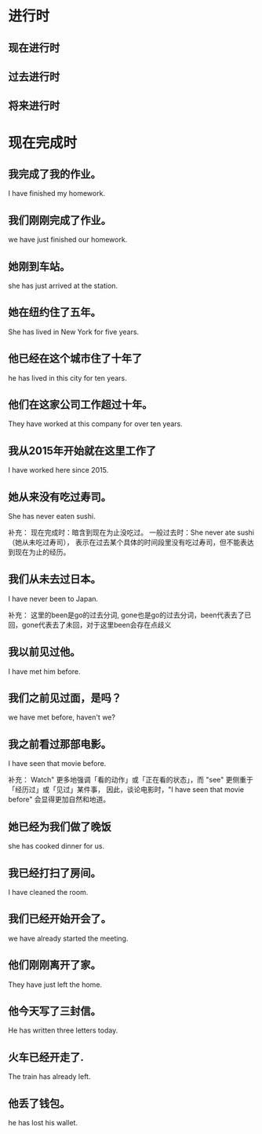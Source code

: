 # 进行时

## 现在进行时
## 过去进行时
## 将来进行时






# 现在完成时


## 我完成了我的作业。
I have finished my homework.

## 我们刚刚完成了作业。
we have just finished our homework.

## 她刚到车站。
she has just arrived at the station.




## 她在纽约住了五年。
She has lived in New York for five years.

## 他已经在这个城市住了十年了
he has lived in this city for ten years.

## 他们在这家公司工作超过十年。
They have worked at this company for over ten years.

## 我从2015年开始就在这里工作了
I have worked here since 2015.




## 她从来没有吃过寿司。
She has never eaten sushi.

补充：
现在完成时：暗含到现在为止没吃过。
一般过去时：She never ate sushi（她从未吃过寿司），
表示在过去某个具体的时间段里没有吃过寿司，但不能表达到现在为止的经历。

## 我们从未去过日本。
I have never been to Japan. 

补充：
这里的been是go的过去分词, gone也是go的过去分词，been代表去了已回，gone代表去了未回，对于这里been会存在点歧义




## 我以前见过他。
I have met him before.

## 我们之前见过面，是吗？
we have met before, haven't we?

## 我之前看过那部电影。
I have seen that movie before.

补充：
Watch" 更多地强调「看的动作」或「正在看的状态」，而 "see" 更侧重于「经历过」或「见过」某件事，
因此，谈论电影时，"I have seen that movie before" 会显得更加自然和地道。





## 她已经为我们做了晚饭
she has cooked dinner for us.

## 我已经打扫了房间。
I have cleaned the room.

## 我们已经开始开会了。
we have already started the meeting.




## 他们刚刚离开了家。
They have just left the home.

## 他今天写了三封信。
He has written three letters today.

## 火车已经开走了.
The train has already left.

## 他丢了钱包。
he has lost his wallet.





